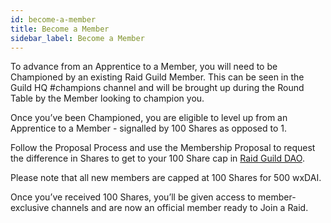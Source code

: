 ```yaml
---
id: become-a-member
title: Become a Member
sidebar_label: Become a Member
---
```


To advance from an Apprentice to a Member, you will need to be Championed by an existing Raid Guild Member. This can be seen in the Guild HQ <span class='channels'>#champions</span> channel and will be brought up during the Round Table by the Member looking to champion you.

Once you’ve been Championed, you are eligible to level up from an Apprentice to a Member - signalled by 100 Shares as opposed to 1.

Follow the Proposal Process and use the Membership Proposal to request the difference in Shares to get to your 100 Share cap in [Raid Guild DAO](https://app.daohaus.club/dao/0x64/0xfe1084bc16427e5eb7f13fc19bcd4e641f7d571f).

Please note that all new members are capped at 100 Shares for 500 wxDAI.

Once you’ve received 100 Shares, you’ll be given access to member-exclusive channels and are now an official member ready to Join a Raid.